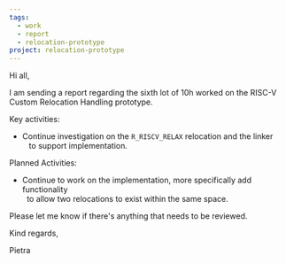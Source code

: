 ```yaml
---
tags:
  - work
  - report
  - relocation-prototype
project: relocation-prototype
---
```

Hi all,  
  
I am sending a report regarding the sixth lot of 10h worked on the RISC-V  
Custom Relocation Handling prototype.  
  
Key activities:  
* Continue investigation on the `R_RISCV_RELAX` relocation and the linker  
   to support implementation.  
  
Planned Activities:  
* Continue to work on the implementation, more specifically add functionality  
  to allow two relocations to exist within the same space.  
  
Please let me know if there's anything that needs to be reviewed.  
  
Kind regards,  
  
Pietra